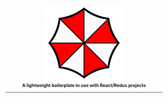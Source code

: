 <p align="center">
  <img width="250" src="./docs/logo.png">
  <br>
  <strong> A lightweight boilerplate to use with React/Redux projects </strong>
</p>

<hr>